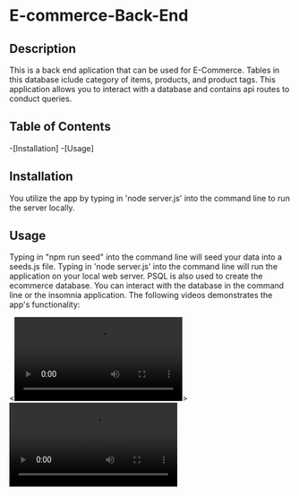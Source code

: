 # E-commerce-Back-End

## Description

This is a back end aplication that can be used for E-Commerce. Tables in this database iclude category of items, products, and product tags. This application allows you to interact with a database and contains api routes to conduct queries.

## Table of Contents
-[Installation]
-[Usage]


## Installation

You utilize the app by typing in 'node server.js' into the command line to run the server locally.

## Usage

Typing in "npm run seed" into the command line will seed your data into a seeds.js file. Typing in 'node server.js' into the command line will run the application on your local web server. PSQL is also used to create the ecommerce database. You can interact with the database in the command line or the insomnia application. The following videos demonstrates the app's functionality:

<<video controls src="Untitled_ May 31, 2024 12_11 AM.mp4" title="Title"></video>>
<video controls src="Untitled_ May 31, 2024 12_35 AM.mp4" title="Title"></video>